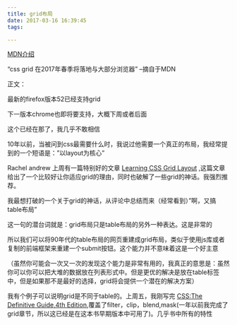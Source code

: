 ```yaml
---
title: grid布局
date: 2017-03-16 16:39:45
tags:

---
```


[MDN介绍](https://developer.mozilla.org/en-US/docs/Web/CSS/CSS_Grid_Layout)

“css grid 在2017年春季将落地与大部分浏览器” –摘自于MDN

正文：

最新的firefox版本52已经支持grid

下一版本chrome也即将要支持，大概下周或者后面

这个已经在那了，我几乎不敢相信

10年以前，当被问到css最需要什么时，我说过他需要一个真正的布局，我经常提到的一个短语是：”以layout为核心”

Rachel andrew 上周有一篇特别好的文章 [Learning CSS Grid Layout](https://rachelandrew.co.uk/archives/2017/03/03/learning-css-grid-layout/) ,这篇文章给出了一个比较好让你适应grid的理由，同时也破解了一些grid的神话。我强烈推荐。

我最想打破的一个关于grid的神话，从评论中总结而来（经常看到）”啊，又搞table布局”

这一句的潜台词就是：grid布局只是table布局的另外一种表达。这是非常的

所以我们可以将90年代的table布局的网页重建成grid布局，类似于使用js库或者复制的前端框架来重建一个submit按钮。这个能力并不意味着这是一个好主意

（虽然你可能会一次又一次的发现这个能力是非常有用的，我真正的意思是：虽然你可以你可以把大堆的数据放在列表形式中。但是更优的解决是放在table标签中，但是如果那不是最好的选择，grid将会提供一个潜在的解决方案）

我有个例子可以说明grid是不同于table的。上周五，我刚写完 [CSS:The Definitive Guide,4th Edition](http://shop.oreilly.com/product/0636920012726.do),覆盖了filter，clip，blend,mask(一年以前我完成了grid章节，所以这已经是在这本书早期版本中可用了)。几乎书中所有的特性